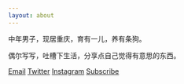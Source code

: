 ```yaml
---
layout: about
---
```


中年男子，现居重庆，育有一儿，养有条狗。

偶尔写写，吐槽下生活，分享点自己觉得有意思的东西。

[Email](mailto:zeroneven@gmail.com)  [Twitter](https://twitter.com/zeove)  [Instagram](https://www.instagram.com/zeove/)  [Subscribe](https://zeove.com/feed)
